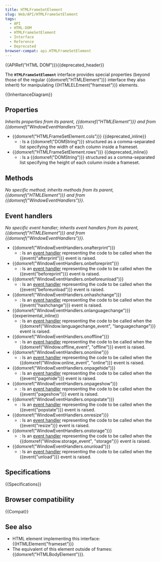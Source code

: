 ```yaml
---
title: HTMLFrameSetElement
slug: Web/API/HTMLFrameSetElement
tags:
  - API
  - HTML-DOM
  - HTMLFrameSetElement
  - Interface
  - Reference
  - Deprecated
browser-compat: api.HTMLFrameSetElement
---
```

{{APIRef("HTML DOM")}}{{deprecated_header}}

The **`HTMLFrameSetElement`** interface provides special properties (beyond those of the regular {{domxref("HTMLElement")}} interface they also inherit) for manipulating {{HTMLELEment("frameset")}} elements.

{{InheritanceDiagram}}

## Properties

_Inherits properties from its parent, {{domxref("HTMLElement")}} and from {{domxref("WindowEventHandlers")}}._

- {{domxref("HTMLFrameSetElement.cols")}} {{deprecated_inline}}
  - : Is a {{domxref("DOMString")}} structured as a comma-separated list specifying the width of each column inside a frameset.
- {{domxref("HTMLFrameSetElement.rows")}} {{deprecated_inline}}
  - : Is a {{domxref("DOMString")}} structured as a comma-separated list specifying the height of each column inside a frameset.

## Methods

_No specific method; inherits methods from its parent, {{domxref("HTMLElement")}} and from {{domxref("WindowEventHandlers")}}._

## Event handlers

_No specific event handler; inherits event handlers from its parent, {{domxref("HTMLElement")}} and from {{domxref("WindowEventHandlers")}}._

- {{domxref("WindowEventHandlers.onafterprint")}}
  - : Is an [event handler](/en-US/docs/Web/Events/Event_handlers) representing the code to be called when the {{event("afterprint")}} event is raised.
- {{domxref("WindowEventHandlers.onbeforeprint")}}
  - : Is an [event handler](/en-US/docs/Web/Events/Event_handlers) representing the code to be called when the {{event("beforeprint")}} event is raised.
- {{domxref("WindowEventHandlers.onbeforeunload")}}
  - : Is an [event handler](/en-US/docs/Web/Events/Event_handlers) representing the code to be called when the {{event("beforeunload")}} event is raised.
- {{domxref("WindowEventHandlers.onhashchange")}}
  - : Is an [event handler](/en-US/docs/Web/Events/Event_handlers) representing the code to be called when the {{event("hashchange")}} event is raised.
- {{domxref("WindowEventHandlers.onlanguagechange")}} {{experimental_inline}}
  - : Is an [event handler](/en-US/docs/Web/Events/Event_handlers) representing the code to be called when the {{domxref("Window.languagechange_event", "languagechange")}} event is raised.
- {{domxref("WindowEventHandlers.onoffline")}}
  - : Is an [event handler](/en-US/docs/Web/Events/Event_handlers) representing the code to be called when the {{domxref("Window.offline_event", "offline")}} event is raised.
- {{domxref("WindowEventHandlers.ononline")}}
  - : Is an [event handler](/en-US/docs/Web/Events/Event_handlers) representing the code to be called when the {{domxref("Window.online_event", "online")}} event is raised.
- {{domxref("WindowEventHandlers.onpagehide")}}
  - : Is an [event handler](/en-US/docs/Web/Events/Event_handlers) representing the code to be called when the {{event("pagehide")}} event is raised.
- {{domxref("WindowEventHandlers.onpageshow")}}
  - : Is an [event handler](/en-US/docs/Web/Events/Event_handlers) representing the code to be called when the {{event("pageshow")}} event is raised.
- {{domxref("WindowEventHandlers.onpopstate")}}
  - : Is an [event handler](/en-US/docs/Web/Events/Event_handlers) representing the code to be called when the {{event("popstate")}} event is raised.
- {{domxref("WindowEventHandlers.onresize")}}
  - : Is an [event handler](/en-US/docs/Web/Events/Event_handlers) representing the code to be called when the {{event("resize")}} event is raised.
- {{domxref("WindowEventHandlers.onstorage")}}
  - : Is an [event handler](/en-US/docs/Web/Events/Event_handlers) representing the code to be called when the {{domxref("Window.storage_event", "storage")}} event is raised.
- {{domxref("WindowEventHandlers.onunload")}}
  - : Is an [event handler](/en-US/docs/Web/Events/Event_handlers) representing the code to be called when the {{event("unload")}} event is raised.

## Specifications

{{Specifications}}

## Browser compatibility

{{Compat}}

## See also

- HTML element implementing this interface: {{HTMLElement("frameset")}}
- The equivalent of this element outside of frames: {{domxref("HTMLBodyElement")}}.
